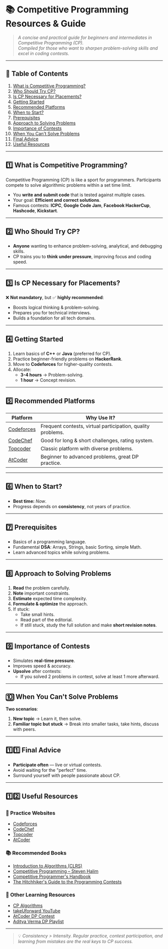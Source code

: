 # 📚 Competitive Programming Resources & Guide

> _A concise and practical guide for beginners and intermediates in Competitive Programming (CP)._  
> _Compiled for those who want to sharpen problem-solving skills and excel in coding contests._

---

## 📌 Table of Contents
1. [What is Competitive Programming?](#what-is-competitive-programming)
2. [Who Should Try CP?](#who-should-try-cp)
3. [Is CP Necessary for Placements?](#is-cp-necessary-for-placements)
4. [Getting Started](#getting-started)
5. [Recommended Platforms](#recommended-platforms)
6. [When to Start?](#when-to-start)
7. [Prerequisites](#prerequisites)
8. [Approach to Solving Problems](#approach-to-solving-problems)
9. [Importance of Contests](#importance-of-contests)
10. [When You Can't Solve Problems](#when-you-cant-solve-problems)
11. [Final Advice](#final-advice)
12. [Useful Resources](#useful-resources)

---

## 1️⃣ What is Competitive Programming?
Competitive Programming (CP) is like a sport for programmers. Participants compete to solve algorithmic problems within a set time limit.

- You **write and submit code** that is tested against multiple cases.
- Your goal: **Efficient and correct solutions**.
- Famous contests: **ICPC**, **Google Code Jam**, **Facebook HackerCup**, **Hashcode**, **Kickstart**.

---

## 2️⃣ Who Should Try CP?
- **Anyone** wanting to enhance problem-solving, analytical, and debugging skills.
- CP trains you to **think under pressure**, improving focus and coding speed.

---

## 3️⃣ Is CP Necessary for Placements?
❌ **Not mandatory**, but ✅ **highly recommended**:
- Boosts logical thinking & problem-solving.
- Prepares you for technical interviews.
- Builds a foundation for all tech domains.

---

## 4️⃣ Getting Started
1. Learn basics of **C++** or **Java** (preferred for CP).
2. Practice beginner-friendly problems on **HackerRank**.
3. Move to **Codeforces** for higher-quality contests.
4. Allocate:
   - **3-4 hours** → Problem-solving.
   - **1 hour** → Concept revision.

---

## 5️⃣ Recommended Platforms
| Platform     | Why Use It? |
|--------------|-------------|
| [Codeforces](https://codeforces.com/) | Frequent contests, virtual participation, quality problems. |
| [CodeChef](https://www.codechef.com/) | Good for long & short challenges, rating system. |
| [Topcoder](https://www.topcoder.com/) | Classic platform with diverse problems. |
| [AtCoder](https://atcoder.jp/) | Beginner to advanced problems, great DP practice. |

---

## 6️⃣ When to Start?
- **Best time:** _Now_.  
- Progress depends on **consistency**, not years of practice.

---

## 7️⃣ Prerequisites
- Basics of a programming language.
- Fundamental **DSA**: Arrays, Strings, basic Sorting, simple Math.
- Learn advanced topics while solving problems.

---

## 8️⃣ Approach to Solving Problems
1. **Read** the problem carefully.
2. **Note** important constraints.
3. **Estimate** expected time complexity.
4. **Formulate & optimize** the approach.
5. If stuck:
   - Take small hints.
   - Read part of the editorial.
   - If still stuck, study the full solution and make **short revision notes**.

---

## 9️⃣ Importance of Contests
- Simulates **real-time pressure**.
- Improves speed & accuracy.
- **Upsolve** after contests:
  - If you solved 2 problems in contest, solve at least 1 more afterward.

---

## 🔟 When You Can't Solve Problems
**Two scenarios**:
1. **New topic** → Learn it, then solve.
2. **Familiar topic but stuck** → Break into smaller tasks, take hints, discuss with peers.

---

## 1️⃣1️⃣ Final Advice
- **Participate often** — live or virtual contests.
- Avoid waiting for the "perfect" time.
- Surround yourself with people passionate about CP.

---

## 1️⃣2️⃣ Useful Resources

### 📌 Practice Websites
- [Codeforces](https://codeforces.com/)
- [CodeChef](https://www.codechef.com/)
- [Topcoder](https://www.topcoder.com/)
- [AtCoder](https://atcoder.jp/)

### 📚 Recommended Books
- [Introduction to Algorithms (CLRS)](https://edutechlearners.com/download/Introduction_to_algorithms-3rd%20Edition.pdf)
- [Competitive Programming – Steven Halim](https://cpbook.net/)
- [Competitive Programmer's Handbook](https://cses.fi/book.pdf)
- [The Hitchhiker's Guide to the Programming Contests](https://comscigate.com/Books/contests/icpc.pdf)

### 🎯 Other Learning Resources
- [CP Algorithms](https://cp-algorithms.com/)
- [takeUforward YouTube](https://www.youtube.com/c/takeUforward)
- [AtCoder DP Contest](https://atcoder.jp/contests/dp)
- [Aditya Verma DP Playlist](https://www.youtube.com/playlist?list=PL_z_8CaSLPWekqhdCPmFohncHwz8TY2Go)

---

> 💡 _Consistency > Intensity. Regular practice, contest participation, and learning from mistakes are the real keys to CP success._
